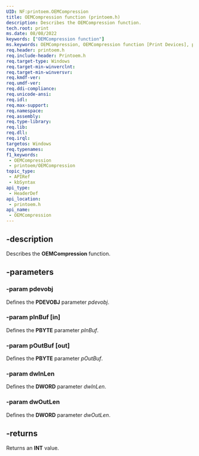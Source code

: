 ```yaml
---
UID: NF:printoem.OEMCompression
title: OEMCompression function (printoem.h)
description: Describes the OEMCompression function.
tech.root: print
ms.date: 08/08/2022
keywords: ["OEMCompression function"]
ms.keywords: OEMCompression, OEMCompression function [Print Devices], print.oemcompression, print_obsoletefunctions_e5318981-34d5-4d97-97fe-c0bdf9ca8f97.xml, printoem/OEMCompression
req.header: printoem.h
req.include-header: Printoem.h
req.target-type: Windows
req.target-min-winverclnt: 
req.target-min-winversvr: 
req.kmdf-ver: 
req.umdf-ver: 
req.ddi-compliance: 
req.unicode-ansi: 
req.idl: 
req.max-support: 
req.namespace: 
req.assembly: 
req.type-library: 
req.lib: 
req.dll: 
req.irql: 
targetos: Windows
req.typenames: 
f1_keywords:
 - OEMCompression
 - printoem/OEMCompression
topic_type:
 - APIRef
 - kbSyntax
api_type:
 - HeaderDef
api_location:
 - printoem.h
api_name:
 - OEMCompression
---
```


## -description

Describes the **OEMCompression** function.

## -parameters

### -param pdevobj

Defines the **PDEVOBJ** parameter *pdevobj*.

### -param pInBuf [in]

Defines the **PBYTE** parameter *pInBuf*.

### -param pOutBuf [out]

Defines the **PBYTE** parameter *pOutBuf*.

### -param dwInLen

Defines the **DWORD** parameter *dwInLen*.

### -param dwOutLen

Defines the **DWORD** parameter *dwOutLen*.

## -returns

Returns an **INT** value.
